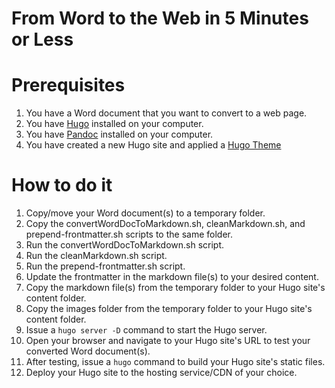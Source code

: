 # From Word to the Web in 5 Minutes or Less

# Prerequisites

1. You have a Word document that you want to convert to a web page.
2. You have [Hugo](https://gohugo.io/) installed on your computer.
3. You have [Pandoc](https://pandoc.org/) installed on your computer.
4. You have created a new Hugo site and applied a [Hugo Theme](https://themes.gohugo.io/)

# How to do it

1. Copy/move your Word document(s) to a temporary folder.
2. Copy the convertWordDocToMarkdown.sh, cleanMarkdown.sh, and prepend-frontmatter.sh scripts to the same folder.
3. Run the convertWordDocToMarkdown.sh script.
4. Run the cleanMarkdown.sh script.
5. Run the prepend-frontmatter.sh script.
6. Update the frontmatter in the markdown file(s) to your desired content.
7. Copy the markdown file(s) from the temporary folder to your Hugo site's content folder.
8. Copy the images folder from the temporary folder to your Hugo site's content folder.
9. Issue a `hugo server -D` command to start the Hugo server.
10. Open your browser and navigate to your Hugo site's URL to test your converted Word document(s).
11. After testing, issue a `hugo` command to build your Hugo site's static files.
12. Deploy your Hugo site to the hosting service/CDN of your choice.